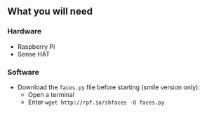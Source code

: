 ## What you will need

### Hardware

- Raspberry Pi
- Sense HAT

### Software

- Download the `faces.py` file before starting (smile version only):
  - Open a terminal
  - Enter `wget http://rpf.io/shfaces -O faces.py`
